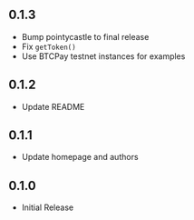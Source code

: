 ## 0.1.3

* Bump pointycastle to final release
* Fix `getToken()`
* Use BTCPay testnet instances for examples

## 0.1.2

* Update README
 
## 0.1.1

* Update homepage and authors
 
## 0.1.0

* Initial Release

